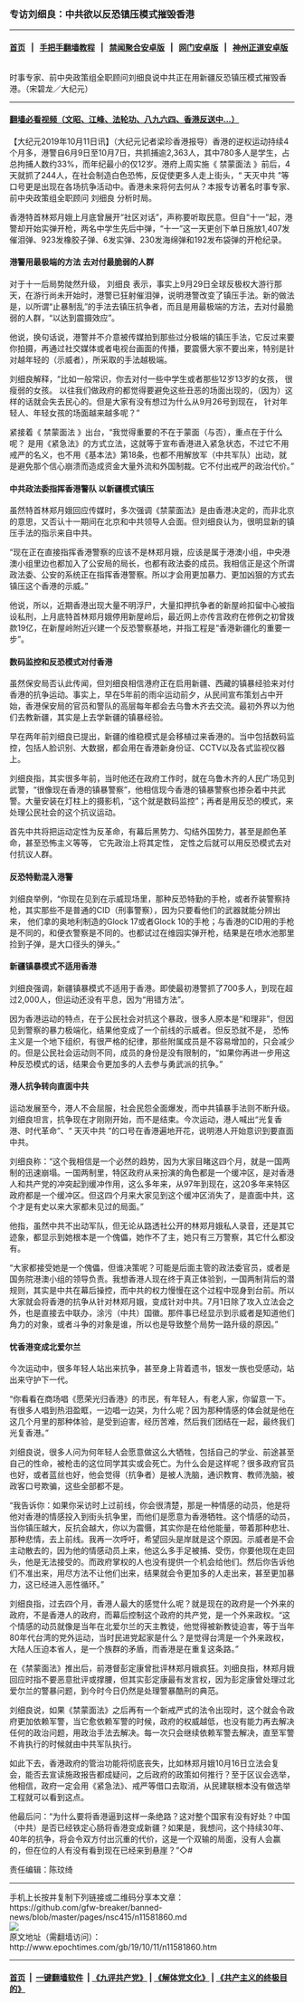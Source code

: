 ### 专访刘细良：中共欲以反恐镇压模式摧毁香港
------------------------

#### [首页](https://github.com/gfw-breaker/banned-news/blob/master/README.md) &nbsp;&nbsp;|&nbsp;&nbsp; [手把手翻墙教程](https://github.com/gfw-breaker/guides/wiki) &nbsp;&nbsp;|&nbsp;&nbsp; [禁闻聚合安卓版](https://github.com/gfw-breaker/bn-android) &nbsp;&nbsp;|&nbsp;&nbsp; [网门安卓版](https://github.com/oGate2/oGate) &nbsp;&nbsp;|&nbsp;&nbsp; [神州正道安卓版](https://github.com/SzzdOgate/update) 



<div><img alt="" class="aligncenter wp-post-image" src="http://i.epochtimes.com/assets/uploads/2019/10/191010105205100311-600x400.jpg"/>
<div class="red16 caption">
 <p>
  时事专家、前中央政策组全职顾问刘细良说中共正在用新疆反恐镇压模式摧毁香港。（宋碧龙／大纪元）
 </p>
</div>
</div><hr/>

#### [翻墙必看视频（文昭、江峰、法轮功、八九六四、香港反送中...）](https://github.com/gfw-breaker/banned-news/blob/master/pages/links.md)

<div><p>
 【大纪元2019年10月11日讯】（大纪元记者梁珍香港报导）香港的逆权运动持续4个月多，港警自6月9日至10月7日，共抓捕逾2,363人，其中780多人是学生，占总拘捕人数约33%，而年纪最小的仅12岁。港府上周实施《
 <ok href="http://www.epochtimes.com/gb/tag/%E7%A6%81%E8%92%99%E9%9D%A2%E6%B3%95.html">
  禁蒙面法
 </ok>
 》前后，4天就抓了244人，在社会制造白色恐怖，反促使更多人走上街头，“
 <ok href="http://www.epochtimes.com/gb/tag/%E5%A4%A9%E7%81%AD%E4%B8%AD%E5%85%B1.html">
  天灭中共
 </ok>
 ”等口号更是出现在各场抗争活动中。香港未来将何去何从？本报专访著名时事专家、前中央政策组全职顾问
 <ok href="http://www.epochtimes.com/gb/tag/%E5%88%98%E7%BB%86%E8%89%AF.html">
  刘细良
 </ok>
 分析时局。
</p>
<p>
 香港特首林郑月娥上月底曾展开“社区对话”，声称要听取民意。但自“十一”起，港警却开始实弹开枪，两名中学生先后中弹，“十一”这一天更创下单日施放1,407发催泪弹、923发橡胶子弹、6发实弹、230发海绵弹和192发布袋弹的开枪纪录。
</p>
<p style="text-align: center;">
</p>
<h4>
 港警用最极端的方法 去对付最脆弱的人群
</h4>
<p>
 对于十一后局势陡然升级，
 <ok href="http://www.epochtimes.com/gb/tag/%E5%88%98%E7%BB%86%E8%89%AF.html">
  刘细良
 </ok>
 表示，事实上9月29日全球反极权大游行那天，在游行尚未开始时，港警已狂射催泪弹，说明港警改变了镇压手法。新的做法是，以所谓“止暴制乱”的手法去镇压抗争者，而且是用最极端的方法，去对付最脆弱的人群，“以达到震摄效应”。
</p>
<p>
 他说，换句话说，港警并不介意被传媒拍到那些过分极端的镇压手法，它反过来要你拍摄，再通过社交媒体或者电视台画面的传播，要震慑大家不要出来，特别是针对越年轻的（示威者），所采取的手法越极端。
</p>
<p>
 刘细良解释，“比如一般常识，你去对付一些中学生或者那些12岁13岁的女孩， 很瘦弱的女孩。 以往我们做政府的都觉得要避免这些丑恶的场面出现的，（因为）这样的话就会失去民心的。但是大家有没有想过为什么从9月26号到现在， 针对年轻人、年轻女孩的场面越来越多呢？”
</p>
<p>
 紧接着《
 <ok href="http://www.epochtimes.com/gb/tag/%E7%A6%81%E8%92%99%E9%9D%A2%E6%B3%95.html">
  禁蒙面法
 </ok>
 》出台，“我觉得重要的不在于蒙面（与否），重点在于什么呢？ 是用《紧急法》的方式立法，这就等于宣布香港进入紧急状态，不过它不用戒严的名义，也不用《基本法》第18条，也都不用解放军（中共军队）出动，就是避免那个信心崩溃而造成资金大量外流和外国制裁。它不付出戒严的政治代价。”
</p>
<h4>
 中共政法委指挥香港警队 以新疆模式镇压
</h4>
<p>
 虽然特首林郑月娥回应传媒时，多次强调《禁蒙面法》是由香港决定的，而非北京的意思，又否认十一期间在北京和中共领导人会面。但刘细良认为，很明显新的镇压手法的指示来自中共。
</p>
<p>
 “现在正在直接指挥香港警察的应该不是林郑月娥，应该是属于港澳小组，中央港澳小组里边也都加入了公安局的局长，也都有政法委的成员。我相信正是这个所谓政法委、公安的系统正在指挥香港警察。所以才会用更加暴力、更加凶狠的方式去镇压这个香港的示威。”
</p>
<p>
 他说，所以，近期香港出现大量不明浮尸，大量扣押抗争者的新屋岭扣留中心被指设私刑，上月底特首林郑月娥停用新屋岭后，最近网上亦传言政府在修例之初曾拨款19亿，在新屋岭附近兴建一个反恐警察基地，并指工程是“香港新疆化的重要一步”。
</p>
<h4>
 数码监控和反恐模式对付香港
</h4>
<p>
 虽然保安局否认此传闻，但刘细良相信港府正在启用新疆、西藏的镇暴经验来对付香港的抗争运动。事实上，早在5年前的雨伞运动前夕，从民间宣布策划占中开始，香港保安局的官员和警队的高层每年都会去乌鲁木齐去交流。最初外界以为他们去教新疆，其实是上去学新疆的镇暴经验。
</p>
<p>
 早在两年前刘细良已提出，新疆的维稳模式是会移植过来香港的。当中包括数码监控，包括人脸识别、大数据，都会用在香港新身份证、CCTV以及各式监视仪器上。
</p>
<p>
 刘细良指，其实很多年前，当时他还在政府工作时，就在乌鲁木齐的人民广场见到武警，“很像现在香港的镇暴警察”，他相信现今香港的镇暴警察也掺杂着中共武警。大量安装在灯柱上的摄影机，“这个就是数码监控”；再者是用反恐的模式，来处理公民社会的这个抗议运动。
</p>
<p>
 首先中共将把运动定性为反革命，有幕后黑势力、勾结外国势力，甚至是颜色革命，甚至恐怖主义等等， 它先政治上将其定性， 定性之后就可以用反恐模式去对付抗议人群。
</p>
<h4>
 反恐特勤混入港警
</h4>
<p>
 刘细良举例，“你现在见到在示威现场里，那种反恐特勤的手枪，或者乔装警察持枪，其实那些不是普通的CID（刑事警察），因为只要看他们的武器就能分辨出来， 他们拿的奥地利制造的Glock 17或者Glock 10的手枪；与香港的CID用的手枪是不同的，和便衣警察是不同的。也都试过在维园实弹开枪，结果是在喷水池那里捡到子弹，是大口径头的弹头。”
</p>
<h4>
 新疆镇暴模式不适用香港
</h4>
<p>
 刘细良强调，新疆镇暴模式不适用于香港。即使最初港警抓了700多人，到现在超过2,000人，但运动还没有平息，因为“用错方法”。
</p>
<p>
 因为香港运动的特点，在于公民社会对抗这个暴政，很多人原本是“和理非”，但因见到警察的暴力极端化，结果他变成了一个前线的示威者。但反恐就不是， 恐怖主义是一个地下组织，有很严格的纪律，那些附属成员是不容易增加的，只会减少的。但是公民社会运动则不同，成员的身份是没有限制的，“如果你再进一步用这种反恐模式的话，结果会令更加多的人去参与勇武派的抗争。”
</p>
<h4>
 港人抗争转向直面中共
</h4>
<p>
 运动发展至今，港人不会屈服，社会民怨全面爆发，而中共镇暴手法则不断升级。刘细良坦言，抗争现在才刚刚开始，而不是结束。今次运动，港人喊出“光复香港、时代革命”、“
 <ok href="http://www.epochtimes.com/gb/tag/%E5%A4%A9%E7%81%AD%E4%B8%AD%E5%85%B1.html">
  天灭中共
 </ok>
 ”的口号在香港遍地开花，说明港人开始意识到要直面中共。
</p>
<p>
 刘细良称：“这个我相信是一个必然的趋势，因为大家目睹这四个月，就是一国两制的迅速崩塌。一国两制里，特区政府从来扮演的角色都是一个缓冲区，是对香港人和共产党的冲突起到缓冲作用，这么多年来，从97年到现在，这20多年来特区政府都是一个缓冲区。但这四个月来大家见到这个缓冲区消失了，是直面中共，这个才是有史以来大家都未见过的局面。”
</p>
<p>
 他指，虽然中共不出动军队，但无论从路透社公开的林郑月娥私人录音，还是其它迹象，都显示到她根本是一个傀儡，她作不了主，她只有三万警察，其它什么都没有。
</p>
<p>
 “大家都接受她是一个傀儡，但谁决策呢？可能是后面主管的政法委官员，或者是国务院港澳小组的领导负责。我想香港人现在终于真正体验到，一国两制背后的潜规则，其实是中共在幕后操控，而中共的权力慢慢在这个过程中现身到台前。所以大家就会将香港的抗争从针对林郑月娥，变成针对中共。7月1日除了攻入立法会之外，也是直接去中联办，涂污（中共）国徽。那件事已经显示到示威者是知道他们角力的对象，或者斗争的对象是谁，所以也是导致整个局势一路升级的原因。”
</p>
<h4>
 忧香港变成北爱尔兰
</h4>
<p>
 今次运动中，很多年轻人站出来抗争，甚至身上背着遗书，银发一族也受感动，站出来守护下一代。
</p>
<p>
 “你看看在商场唱《愿荣光归香港》的市民，有年轻人，有老人家，你留意一下。有很多人唱到热泪盈眶，一边唱一边哭，为什么呢？因为那种情感的体会就是他在这几个月里的那种体验，是受到迫害，经历苦难，然后我们团结在一起，最终我们光复香港。”
</p>
<p>
 刘细良说，很多人问为何年轻人会愿意做这么大牺牲，包括自己的学业、前途甚至自己的性命，被枪击的这位同学其实或会死亡。为什么会是这样呢？很多政府官员也好，或者蓝丝也好，他会觉得（抗争者）是被人洗脑，通识教育、教师洗脑，被政客口号欺骗，这些全部都不是。
</p>
<p>
 “我告诉你：如果你采访时上过前线，你会很清楚，那是一种情感的动员，他是将他对香港的情感投入到街头抗争里，而他们是愿意为香港牺牲。这个情感的动员，当你镇压越大，反抗会越大，你以为震慑，其实你是在给他能量，带着那种悲壮、那种悲情，去上前线。我再一次呼吁，希望回头是岸就是这个原因。示威者是不会主动散去的，因为他的情感动员上来，他这么多手足被捕、受伤，你要他现在走回头，他是无法接受的。而政府掌权的人也没有提供一个机会给他们。然后你告诉他们不准出来，用尽方法不让他们出来，结果就会令更加多的人走出来，甚至更加暴力，这已经进入恶性循环。”
</p>
<p>
 刘细良指，过去四个月，香港人最大的感觉什么呢？就是现在的政府是一个外来的政府，不是香港人的政府，而幕后控制这个政府的共产党，是一个外来政权。“这个情感的动员就像是当年在北爱尔兰的天主教徒，他觉得被新教徒迫害，等于当年80年代台湾的党外运动，当时民进党起家是什么？是觉得台湾是一个外来政权，大陆人压迫本省人，是一个族群的矛盾，而香港是在重复这条路。”
</p>
<p>
 在《禁蒙面法》推出后，前港督彭定康曾批评林郑月娥疯狂。刘细良指，林郑月娥回应时指不要恶意批评或撑腰，但其实彭定康最有发言权，因为彭定康曾处理过北爱尔兰的警暴问题，到今时今日仍然是处理警暴酷刑的典范。
</p>
<p>
 刘细良说，如果《禁蒙面法》之后再有一个新戒严式的法令出现时，这个就会令政府更加依赖军警，当它愈依赖军警的时候，政府的权威越低，也没有能力再去解决任何的政治问题，用政治手法去解决。每一次只会继续依赖军警去解决，直至军警不肯执行的时候就由中共军队执行。
</p>
<p>
 如此下去，香港政府的管治功能将彻底丧失，比如林郑月娥10月16日立法会复会，能否去宣读施政报告都成疑问，之后政府的政策如何推行？至于区议会选举，他相信，政府一定会用《紧急法》、戒严等借口去取消，从民建联根本没有做选举工程就可以看到这点。
</p>
<p>
 他最后问：“为什么要将香港逼到这样一条绝路？这对整个国家有没有好处？中国（中共）是否已经铁定心肠将香港变成新疆？如果是，我想问，这个持续30年、40年的抗争，将会令双方付出沉重的代价，这是一个双输的局面，没有人会赢的，但在位的人有没有看到现在已经来到悬崖？”◇#
</p>
<p>
 责任编辑：陈玟绮
</p>
</div>
<hr/>
手机上长按并复制下列链接或二维码分享本文章：<br/>
https://github.com/gfw-breaker/banned-news/blob/master/pages/nsc415/n11581860.md <br/>
<a href='https://github.com/gfw-breaker/banned-news/blob/master/pages/nsc415/n11581860.md'><img src='https://github.com/gfw-breaker/banned-news/blob/master/pages/nsc415/n11581860.md.png'/></a> <br/>
原文地址（需翻墙访问）：http://www.epochtimes.com/gb/19/10/11/n11581860.htm


------------------------
#### [首页](https://github.com/gfw-breaker/banned-news/blob/master/README.md) &nbsp;|&nbsp; [一键翻墙软件](https://github.com/gfw-breaker/nogfw/blob/master/README.md) &nbsp;| [《九评共产党》](https://github.com/gfw-breaker/9ping.md/blob/master/README.md#九评之一评共产党是什么) | [《解体党文化》](https://github.com/gfw-breaker/jtdwh.md/blob/master/README.md) | [《共产主义的终极目的》](https://github.com/gfw-breaker/gczydzjmd.md/blob/master/README.md)


<img src='http://gfw-breaker.win/banned-news/pages/nsc415/n11581860.md' width='0px' height='0px'/>